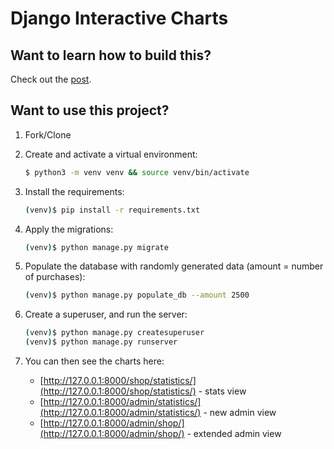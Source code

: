 # Django Interactive Charts

## Want to learn how to build this?

Check out the [post](https://testdriven.io/blog/django-charts/).

## Want to use this project?

1. Fork/Clone

1. Create and activate a virtual environment:

    ```sh
    $ python3 -m venv venv && source venv/bin/activate
    ```

1. Install the requirements:

    ```sh
    (venv)$ pip install -r requirements.txt
    ```

1. Apply the migrations:

    ```sh
    (venv)$ python manage.py migrate
    ```

1. Populate the database with randomly generated data (amount = number of purchases):

    ```sh
    (venv)$ python manage.py populate_db --amount 2500
    ```

1. Create a superuser, and run the server:

    ```sh
    (venv)$ python manage.py createsuperuser
    (venv)$ python manage.py runserver
    ```

1. You can then see the charts here:

    - [http://127.0.0.1:8000/shop/statistics/](http://127.0.0.1:8000/shop/statistics/) - stats view
    - [http://127.0.0.1:8000/admin/statistics/](http://127.0.0.1:8000/admin/statistics/) - new admin view
    - [http://127.0.0.1:8000/admin/shop/](http://127.0.0.1:8000/admin/shop/) - extended admin view
